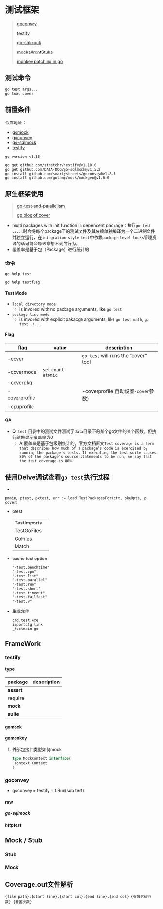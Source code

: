 # 测试框架

> [goconvey](https://github.com/smartystreets/goconvey)
>
> [testify](https://github.com/stretchr/testify)
>
> [go-sqlmock](https://github.com/DATA-DOG/go-sqlmock)
>
> [mocksArentStubs](https://martinfowler.com/articles/mocksArentStubs.html)
>
> [monkey patching in go](https://bou.ke/blog/monkey-patching-in-go/)

## 测试命令

```
go test args...
go tool cover
```



## 前置条件

仓库地址：

- [gomock](https://github.com/uber-go/mock)
- [goconvey](https://github.com/smartystreets/goconvey)
- [go-sqlmock](https://github.com/DATA-DOG/go-sqlmock)
- [testify](https://github.com/stretchr/testify)

```
go version v1.18

go get github.com/stretchr/testify@v1.10.0
go get github.com/DATA-DOG/go-sqlmock@v1.5.2
go install github.com/smartystreets/goconvey@v1.8.1
go install github.com/golang/mock/mockgen@v1.6.0
```



## 原生框架使用

> [go-test-and-parallelism](https://bryce.is/writing/code/go-test-and-parallelism)
>
> [go blog of cover](https://go.dev/blog/cover)

- multi packages with init function in dependent package：执行`go test ./...`时会将每个package下的测试文件及其依赖单独编译为一个二进制文件并独立运行，在`integration-style test`中依靠`package-level locks`管理资源的话可能会导致意想不到的行为。
- 覆盖率是基于包（Package）进行统计的

### 命令

```
go help test

go help testflag
```

#### Test Mode

- `local directory mode`
  - is invoked with no package arguments, like `go test`
- `package list mode`
  - is invoked with explicit pakacge arguments, like `go test math`, `go test ./...`

#### Flag

| flag          | value                  | description                           |
| ------------- | ---------------------- | ------------------------------------- |
| -cover        |                        | `go test`  will runs the “cover” tool |
| -covermode    | `set` `count` `atomic` |                                       |
| -coverpkg     |                        |                                       |
| -coverprofile |                        | -coverprofile(自动设置`-cover`参数)   |
| -cpuprofile   |                        |                                       |

#### QA

- Q: `test` 目录中的测试文件测试了`data`目录下的某个go文件的某个函数，但执行结果显示覆盖率为0
  - A:覆盖率是基于包级别统计的，官方文档原文`Test coverage is a term that describes how much of a package’s code is exercised by running the package’s tests. If executing the test suite causes 80% of the package’s source statements to be run, we say that the test coverage is 80%.`

## 使用Delve调试查看`go test`执行过程

- 

  ```
  pmain, ptest, pxtest, err := load.TestPackagesFor(ctx, pkgOpts, p, cover)
  ```

- ptest

  |             |      |
  | ----------- | ---- |
  | TestImports |      |
  | TestGoFiles |      |
  | GoFiles     |      |
  | Match       |      |

- cache test option

  ```
  "-test.benchtime"
  "-test.cpu"
  "-test.list"
  "-test.parallel"
  "-test.run"
  "-test.short"
  "-test.timeout"
  "-test.failfast"
  "-test.v"
  ```

- 生成文件

  ```
  cmd.test.exe
  importcfg.link
  _testmain.go
  ```

  

## FrameWork

### testify

#### type

| package     | description |
| ----------- | ----------- |
| **assert**  |             |
| **require** |             |
| **mock**    |             |
| **suite**   |             |



#### gomock





#### gomonkey

1. 外部包接口类型如何mock

   ```go
   type MockContext interface{
   	context.Context
   }
   ```

   

### goconvey

- goconvey = testify + t.Run(sub test)

#### raw

##### go-sqlmock

##### httptest



## Mock / Stub

### Stub



### Mock



## Coverage.out文件解析

`{file path}:{start line}.{start col}.{end line}.{end col}.{有效代码行数}.{覆盖次数}`
